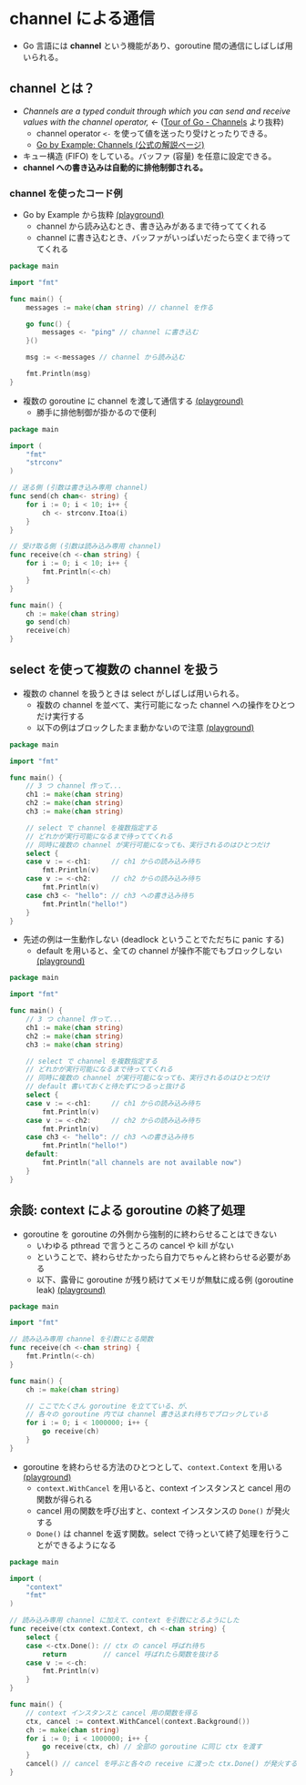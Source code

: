 # channel による通信

* Go 言語には **channel** という機能があり、goroutine 間の通信にしばしば用いられる。

## channel とは？

* _Channels are a typed conduit through which you can send and receive values with the channel operator, <-_ ([Tour of Go - Channels](https://tour.golang.org/concurrency/2) より抜粋)
  * channel operator `<-` を使って値を送ったり受けとったりできる。
  * [Go by Example: Channels (公式の解説ページ)](https://gobyexample.com/channels)
* キュー構造 (FIFO) をしている。バッファ (容量) を任意に設定できる。
* **channel への書き込みは自動的に排他制御される。**

### channel を使ったコード例

* Go by Example から抜粋 [(playground)](https://play.golang.org/p/jkKaMWFUEyg)
  * channel から読み込むとき、書き込みがあるまで待っててくれる
  * channel に書き込むとき、バッファがいっぱいだったら空くまで待っててくれる

```go
package main

import "fmt"

func main() {
	messages := make(chan string) // channel を作る

	go func() {
		messages <- "ping" // channel に書き込む
	}()

	msg := <-messages // channel から読み込む

	fmt.Println(msg)
}
```

* 複数の goroutine に channel を渡して通信する [(playground)](https://play.golang.org/p/8_hI06R6VAu)
  * 勝手に排他制御が掛かるので便利

```go
package main

import (
	"fmt"
	"strconv"
)

// 送る側 (引数は書き込み専用 channel)
func send(ch chan<- string) {
	for i := 0; i < 10; i++ {
		ch <- strconv.Itoa(i)
	}
}

// 受け取る側 (引数は読み込み専用 channel)
func receive(ch <-chan string) {
	for i := 0; i < 10; i++ {
		fmt.Println(<-ch)
	}
}

func main() {
	ch := make(chan string)
	go send(ch)
	receive(ch)
}
```

## select を使って複数の channel を扱う

* 複数の channel を扱うときは select がしばしば用いられる。
  * 複数の channel を並べて、実行可能になった channel への操作をひとつだけ実行する
  * 以下の例はブロックしたまま動かないので注意 [(playground)](https://play.golang.org/p/NoyJw85_-Vl)

```go
package main

import "fmt"

func main() {
	// 3 つ channel 作って...
	ch1 := make(chan string)
	ch2 := make(chan string)
	ch3 := make(chan string)

	// select で channel を複数指定する
	// どれかが実行可能になるまで待っててくれる
	// 同時に複数の channel が実行可能になっても、実行されるのはひとつだけ
	select {
	case v := <-ch1:     // ch1 からの読み込み待ち
		fmt.Println(v)
	case v := <-ch2:     // ch2 からの読み込み待ち
		fmt.Println(v)
	case ch3 <- "hello": // ch3 への書き込み待ち
		fmt.Println("hello!")
	}
}
```

* 先述の例は一生動作しない (deadlock ということでただちに panic する)
  * default を用いると、全ての channel が操作不能でもブロックしない [(playground)](https://play.golang.org/p/leransKPFo_N)

```go
package main

import "fmt"

func main() {
	// 3 つ channel 作って...
	ch1 := make(chan string)
	ch2 := make(chan string)
	ch3 := make(chan string)

	// select で channel を複数指定する
	// どれかが実行可能になるまで待っててくれる
	// 同時に複数の channel が実行可能になっても、実行されるのはひとつだけ
	// default 書いておくと待たずにつるっと抜ける
	select {
	case v := <-ch1:     // ch1 からの読み込み待ち
		fmt.Println(v)
	case v := <-ch2:     // ch2 からの読み込み待ち
		fmt.Println(v)
	case ch3 <- "hello": // ch3 への書き込み待ち
		fmt.Println("hello!")
	default:
		fmt.Println("all channels are not available now")
	}
}
```

## 余談: context による goroutine の終了処理

* goroutine を goroutine の外側から強制的に終わらせることはできない
  * いわゆる pthread で言うところの cancel や kill がない
  * ということで、終わらせたかったら自力でちゃんと終わらせる必要がある
  * 以下、露骨に goroutine が残り続けてメモリが無駄に成る例 (goroutine leak) [(playground)](https://play.golang.org/p/XZCy1PoI_Ie)

```go
package main

import "fmt"

// 読み込み専用 channel を引数にとる関数
func receive(ch <-chan string) {
	fmt.Println(<-ch)
}

func main() {
	ch := make(chan string)

	// ここでたくさん goroutine を立てている、が、
	// 各々の goroutine 内では channel 書き込まれ待ちでブロックしている
	for i := 0; i < 1000000; i++ {
		go receive(ch)
	}
}
```

* goroutine を終わらせる方法のひとつとして、`context.Context` を用いる [(playground)](https://play.golang.org/p/8Ktmj7Q6vUs)
  * `context.WithCancel` を用いると、context インスタンスと cancel 用の関数が得られる
  * cancel 用の関数を呼び出すと、context インスタンスの `Done()` が発火する
  * `Done()` は channel を返す関数。select で待っといて終了処理を行うことができるようになる

```go
package main

import (
	"context"
	"fmt"
)

// 読み込み専用 channel に加えて、context を引数にとるようにした
func receive(ctx context.Context, ch <-chan string) {
	select {
	case <-ctx.Done(): // ctx の cancel 呼ばれ待ち
		return         // cancel 呼ばれたら関数を抜ける
	case v := <-ch:
		fmt.Println(v)
	}
}

func main() {
	// context インスタンスと cancel 用の関数を得る
	ctx, cancel := context.WithCancel(context.Background())
	ch := make(chan string)
	for i := 0; i < 1000000; i++ {
		go receive(ctx, ch) // 全部の goroutine に同じ ctx を渡す
	}
	cancel() // cancel を呼ぶと各々の receive に渡った ctx.Done() が発火する
}
```



